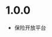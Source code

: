 <!--
@Author: songqi
@Date:   2016-07-19
@Email:  songqi@benmu-health.com
@Last modified by:   songqi
@Last modified time: 2017-02-28
-->

# 1.0.0
* 保险开放平台
